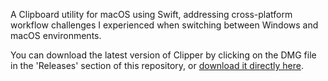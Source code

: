 A Clipboard utility for macOS using Swift, addressing cross-platform workflow challenges I experienced when switching between Windows and macOS environments.


You can download the latest version of Clipper by clicking on the DMG file in the 'Releases' section of this repository, or [download it directly here](https://github.com/B6xb/Clipper/releases/download/v.0.0.1-apha/Clipper.dmg).
